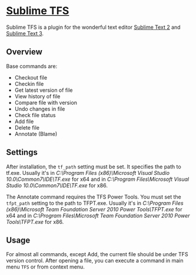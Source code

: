 # [Sublime TFS](https://bitbucket.org/CDuke/sublime-tfs)
Sublime TFS is a plugin for the wonderful text editor [Sublime Text 2](http://sublimetext.com/2) and [Sublime Text 3](http://sublimetext.com/3).

## Overview
Base commands are:

* Checkout file
* Checkin file
* Get latest version of file
* View history of file
* Compare file with version
* Undo changes in file
* Check file status
* Add file
* Delete file
* Annotate (Blame)

## Settings
After installation, the `tf_path` setting must be set. It specifies the path to tf.exe.
Usually it's in _C:\Program Files (x86)\Microsoft Visual Studio 10.0\Common7\IDE\TF.exe_ for x64 and
in _C:\Program Files\Microsoft Visual Studio 10.0\Common7\IDE\TF.exe_ for x86.

The Annotate command requires the TFS Power Tools. You must set the `tfpt_path` setting to the path to TFPT.exe.
Usually it's in _C:\Program Files (x86)\Microsoft Team Foundation Server 2010 Power Tools\TFPT.exe_ for x64 and
in _C:\Program Files\Microsoft Team Foundation Server 2010 Power Tools\TFPT.exe_ for x86.

## Usage
For almost all commands, except Add, the current file should be under TFS version control.
After opening a file, you can execute a command in main menu `TFS` or from context menu.